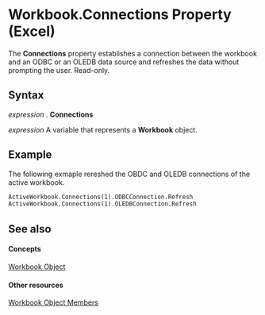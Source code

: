 
# Workbook.Connections Property (Excel)

The  **Connections** property establishes a connection between the workbook and an ODBC or an OLEDB data source and refreshes the data without prompting the user. Read-only.


## Syntax

 _expression_ . **Connections**

 _expression_ A variable that represents a **Workbook** object.


## Example

The following exmaple rereshed the OBDC and OLEDB connections of the active workbook.


```vb
ActiveWorkbook.Connections(1).ODBCConnection.Refresh 
ActiveWorkbook.Connections(1).OLEDBConnection.Refresh 

```


## See also


#### Concepts


[Workbook Object](8c00aa60-c974-eed3-0812-3c9625eb0d4c.md)
#### Other resources


[Workbook Object Members](dce102a3-25de-3ff4-2ce5-bc56e08baca7.md)
